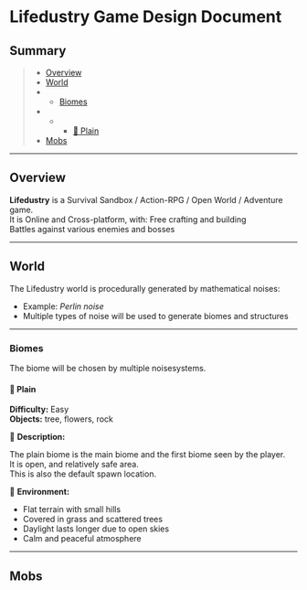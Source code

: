 # Lifedustry Game Design Document

## Summary

> * [Overview](#Overview)  
> * [World](#world)  
> * * [Biomes](#biomes)  
> * * * [🌼 Plain](#-plain)
> * [Mobs](#mobs)  

---

## Overview

**Lifedustry** is a Survival Sandbox / Action-RPG / Open World / Adventure game.  
It is Online and Cross-platform, with:   Free crafting and building  
Battles against various enemies and bosses  

---

## World

The Lifedustry world is procedurally generated by mathematical noises:  

- Example: *Perlin noise*  
- Multiple types of noise will be used to generate biomes and structures  

---

### Biomes

The biome will be chosen by multiple noisesystems.  

#### 🌼 Plain

**Difficulty:** Easy  
**Objects:** tree, flowers, rock  

📄 **Description:**  

The plain biome is the main biome and the first biome seen by the player.  
It is open, and relatively safe area.  
This is also the default spawn location.  

🌿 **Environment:**  

- Flat terrain with small hills 
- Covered in grass and scattered trees  
- Daylight lasts longer due to open skies  
- Calm and peaceful atmosphere  

---

## Mobs